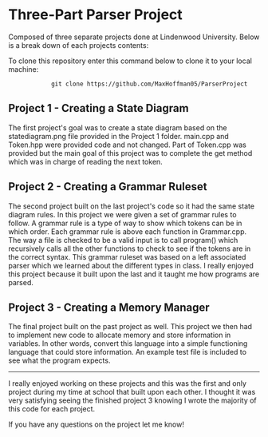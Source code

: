 # Three-Part Parser Project

Composed of three separate projects done at Lindenwood University. Below is a break down of each projects contents:

To clone this repository enter this command below to clone it to your local machine:

                git clone https://github.com/MaxHoffman05/ParserProject


## Project 1 - Creating a State Diagram

The first project's goal was to create a state diagram based on the statediagram.png file provided in the Project 1 folder. main.cpp and Token.hpp were provided code and not changed. Part of Token.cpp was provided but the main goal of this project was to complete the get method which was in charge of reading the next token.

## Project 2 - Creating a Grammar Ruleset

The second project built on the last project's code so it had the same state diagram rules. In this project we were given a set of grammar rules to follow. A grammar rule is a type of way to show which tokens can be in which order. Each grammar rule is above each function in Grammar.cpp. The way a file is checked to be a valid input is to call program() which recursively calls all the other functions to check to see if the tokens are in the correct syntax. This grammar ruleset was based on a left associated parser which we learned about the different types in class. I really enjoyed this project because it built upon the last and it taught me how programs are parsed. 

## Project 3 - Creating a Memory Manager

The final project built on the past project as well. This project we then had to implement new code to allocate memory and store information in variables. In other words, convert this language into a simple functioning language that could store information. An example test file is included to see what the program expects.

<hr>
I really enjoyed working on these projects and this was the first and only project during my time at school that built upon each other. I thought it was very satisfying seeing the finished project 3 knowing I wrote the majority of this code for each project.

If you have any questions on the project let me know!